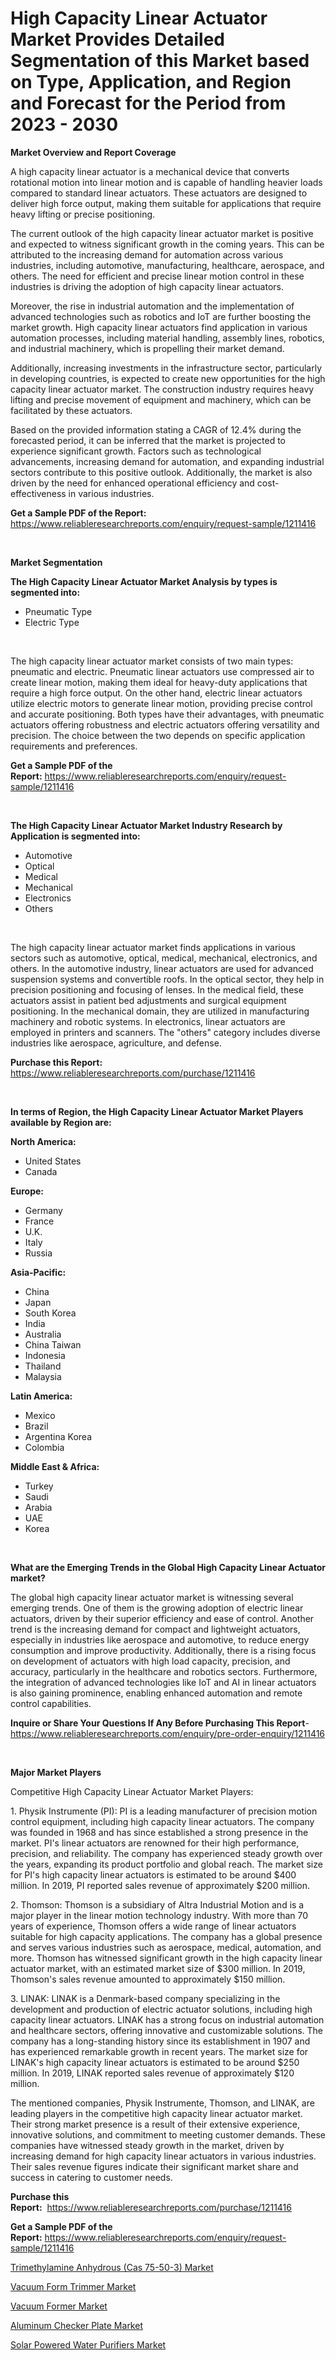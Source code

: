 <p><h1>High Capacity Linear Actuator Market Provides Detailed Segmentation of this Market based on Type, Application, and Region and Forecast for the Period from 2023 - 2030</h1></p><p><strong>Market Overview and Report Coverage</strong></p>
<p><p>A high capacity linear actuator is a mechanical device that converts rotational motion into linear motion and is capable of handling heavier loads compared to standard linear actuators. These actuators are designed to deliver high force output, making them suitable for applications that require heavy lifting or precise positioning.</p><p>The current outlook of the high capacity linear actuator market is positive and expected to witness significant growth in the coming years. This can be attributed to the increasing demand for automation across various industries, including automotive, manufacturing, healthcare, aerospace, and others. The need for efficient and precise linear motion control in these industries is driving the adoption of high capacity linear actuators.</p><p>Moreover, the rise in industrial automation and the implementation of advanced technologies such as robotics and IoT are further boosting the market growth. High capacity linear actuators find application in various automation processes, including material handling, assembly lines, robotics, and industrial machinery, which is propelling their market demand.</p><p>Additionally, increasing investments in the infrastructure sector, particularly in developing countries, is expected to create new opportunities for the high capacity linear actuator market. The construction industry requires heavy lifting and precise movement of equipment and machinery, which can be facilitated by these actuators.</p><p>Based on the provided information stating a CAGR of 12.4% during the forecasted period, it can be inferred that the market is projected to experience significant growth. Factors such as technological advancements, increasing demand for automation, and expanding industrial sectors contribute to this positive outlook. Additionally, the market is also driven by the need for enhanced operational efficiency and cost-effectiveness in various industries.</p></p>
<p><strong>Get a Sample PDF of the Report:</strong> <a href="https://www.reliableresearchreports.com/enquiry/request-sample/1211416">https://www.reliableresearchreports.com/enquiry/request-sample/1211416</a></p>
<p>&nbsp;</p>
<p><strong>Market Segmentation</strong></p>
<p><strong>The High Capacity Linear Actuator Market Analysis by types is segmented into:</strong></p>
<p><ul><li>Pneumatic Type</li><li>Electric Type</li></ul></p>
<p>&nbsp;</p>
<p><p>The high capacity linear actuator market consists of two main types: pneumatic and electric. Pneumatic linear actuators use compressed air to create linear motion, making them ideal for heavy-duty applications that require a high force output. On the other hand, electric linear actuators utilize electric motors to generate linear motion, providing precise control and accurate positioning. Both types have their advantages, with pneumatic actuators offering robustness and electric actuators offering versatility and precision. The choice between the two depends on specific application requirements and preferences.</p></p>
<p><strong>Get a Sample PDF of the Report:</strong>&nbsp;<a href="https://www.reliableresearchreports.com/enquiry/request-sample/1211416">https://www.reliableresearchreports.com/enquiry/request-sample/1211416</a></p>
<p>&nbsp;</p>
<p><strong>The High Capacity Linear Actuator Market Industry Research by Application is segmented into:</strong></p>
<p><ul><li>Automotive</li><li>Optical</li><li>Medical</li><li>Mechanical</li><li>Electronics</li><li>Others</li></ul></p>
<p>&nbsp;</p>
<p><p>The high capacity linear actuator market finds applications in various sectors such as automotive, optical, medical, mechanical, electronics, and others. In the automotive industry, linear actuators are used for advanced suspension systems and convertible roofs. In the optical sector, they help in precision positioning and focusing of lenses. In the medical field, these actuators assist in patient bed adjustments and surgical equipment positioning. In the mechanical domain, they are utilized in manufacturing machinery and robotic systems. In electronics, linear actuators are employed in printers and scanners. The "others" category includes diverse industries like aerospace, agriculture, and defense.</p></p>
<p><strong>Purchase this Report:</strong>&nbsp; <a href="https://www.reliableresearchreports.com/purchase/1211416">https://www.reliableresearchreports.com/purchase/1211416</a></p>
<p>&nbsp;</p>
<p><strong>In terms of Region, the High Capacity Linear Actuator Market Players available by Region are:</strong></p>
<p>
    <p> <strong> North America: </strong>
        <ul>
            <li>United States</li>
            <li>Canada</li>
        </ul>
        </p> 
    <p> <strong> Europe: </strong>
        <ul>
            <li>Germany</li>
            <li>France</li>
            <li>U.K.</li>
            <li>Italy</li>
            <li>Russia</li>
        </ul>
        </p> 
    <p> <strong> Asia-Pacific: </strong>
        <ul>
            <li>China</li>
            <li>Japan</li>
            <li>South Korea</li>
            <li>India</li>
            <li>Australia</li>
            <li>China Taiwan</li>
            <li>Indonesia</li>
            <li>Thailand</li>
            <li>Malaysia</li>
        </ul>
        </p> 
    <p> <strong> Latin America: </strong>
        <ul>
            <li>Mexico</li>
            <li>Brazil</li>
            <li>Argentina Korea</li>
            <li>Colombia</li>
        </ul>
        </p> 
    <p> <strong> Middle East & Africa: </strong>
        <ul>
            <li>Turkey</li>
            <li>Saudi</li>
            <li>Arabia</li>
            <li>UAE</li>
            <li>Korea</li>
        </ul>
    </p>
    </p>
<p>&nbsp;</p>
<p><strong>What are the Emerging Trends in the Global High Capacity Linear Actuator market?</strong></p>
<p><p>The global high capacity linear actuator market is witnessing several emerging trends. One of them is the growing adoption of electric linear actuators, driven by their superior efficiency and ease of control. Another trend is the increasing demand for compact and lightweight actuators, especially in industries like aerospace and automotive, to reduce energy consumption and improve productivity. Additionally, there is a rising focus on development of actuators with high load capacity, precision, and accuracy, particularly in the healthcare and robotics sectors. Furthermore, the integration of advanced technologies like IoT and AI in linear actuators is also gaining prominence, enabling enhanced automation and remote control capabilities.</p></p>
<p><strong>Inquire or Share Your Questions If Any Before Purchasing This Report</strong>- <a href="https://www.reliableresearchreports.com/enquiry/pre-order-enquiry/1211416">https://www.reliableresearchreports.com/enquiry/pre-order-enquiry/1211416</a></p>
<p>&nbsp;</p>
<p><strong>Major Market Players</strong></p>
<p><p>Competitive High Capacity Linear Actuator Market Players:</p><p>1. Physik Instrumente (PI): PI is a leading manufacturer of precision motion control equipment, including high capacity linear actuators. The company was founded in 1968 and has since established a strong presence in the market. PI's linear actuators are renowned for their high performance, precision, and reliability. The company has experienced steady growth over the years, expanding its product portfolio and global reach. The market size for PI's high capacity linear actuators is estimated to be around $400 million. In 2019, PI reported sales revenue of approximately $200 million.</p><p>2. Thomson: Thomson is a subsidiary of Altra Industrial Motion and is a major player in the linear motion technology industry. With more than 70 years of experience, Thomson offers a wide range of linear actuators suitable for high capacity applications. The company has a global presence and serves various industries such as aerospace, medical, automation, and more. Thomson has witnessed significant growth in the high capacity linear actuator market, with an estimated market size of $300 million. In 2019, Thomson's sales revenue amounted to approximately $150 million.</p><p>3. LINAK: LINAK is a Denmark-based company specializing in the development and production of electric actuator solutions, including high capacity linear actuators. LINAK has a strong focus on industrial automation and healthcare sectors, offering innovative and customizable solutions. The company has a long-standing history since its establishment in 1907 and has experienced remarkable growth in recent years. The market size for LINAK's high capacity linear actuators is estimated to be around $250 million. In 2019, LINAK reported sales revenue of approximately $120 million.</p><p>The mentioned companies, Physik Instrumente, Thomson, and LINAK, are leading players in the competitive high capacity linear actuator market. Their strong market presence is a result of their extensive experience, innovative solutions, and commitment to meeting customer demands. These companies have witnessed steady growth in the market, driven by increasing demand for high capacity linear actuators in various industries. Their sales revenue figures indicate their significant market share and success in catering to customer needs.</p></p>
<p><strong>Purchase this Report:</strong>&nbsp;&nbsp;<a href="https://www.reliableresearchreports.com/purchase/1211416">https://www.reliableresearchreports.com/purchase/1211416</a></p>
<p></p>
<p><strong>Get a Sample PDF of the Report:</strong>&nbsp;<a href="https://www.reliableresearchreports.com/enquiry/request-sample/1211416">https://www.reliableresearchreports.com/enquiry/request-sample/1211416</a></p>
<p><p><a href="https://www.linkedin.com/pulse/trimethylamine-anhydrous-cas-75-50-3-market-research/">Trimethylamine Anhydrous (Cas 75-50-3) Market</a></p><p><a href="https://medium.com/@cleogerhold/vacuum-form-trimmer-market-size-growth-forecast-2023-2030-571737590e14">Vacuum Form Trimmer Market</a></p><p><a href="https://medium.com/@torreyjones2023/vacuum-former-market-size-growth-forecast-2023-2030-7ce5ae3f010a">Vacuum Former Market</a></p><p><a href="https://github.com/AKSHATREPORTPRIME/Market-Research-Report-List-1/blob/main/aluminum-checker-plate-market.md">Aluminum Checker Plate Market</a></p><p><a href="https://github.com/lilstefpacute/Market-Research-Report-List-1/blob/main/solar-powered-water-purifiers-market.md">Solar Powered Water Purifiers Market</a></p></p>